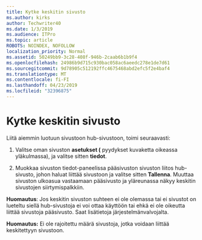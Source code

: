 ```yaml
---
title: Kytke keskitin sivusto
ms.author: kirks
author: Techwriter40
ms.date: 1/3/2019
ms.audience: ITPro
ms.topic: article
ROBOTS: NOINDEX, NOFOLLOW
localization_priority: Normal
ms.assetid: 50249bb9-3c28-408f-946b-2caab6b1b9f4
ms.openlocfilehash: 24986b9d715c930bac058ac6aeedc278e1de7d61
ms.sourcegitcommit: 9d78905c512192ffc4675468abd2efc5f2e4baf4
ms.translationtype: MT
ms.contentlocale: fi-FI
ms.lasthandoff: 04/23/2019
ms.locfileid: "32396875"
---
```

# <a name="associate-a-hub-site"></a>Kytke keskitin sivusto

Liitä aiemmin luotuun sivustoon hub-sivustoon, toimi seuraavasti:
  
1. Valitse oman sivuston **asetukset (** pyydykset kuvaketta oikeassa yläkulmassa), ja valitse sitten **tiedot**. 
    
2. Muokkaa sivuston tiedot-paneelissa pääsivuston sivuston liitos hub-sivusto, johon haluat liittää sivustoon ja valitse sitten **Tallenna**. Muuttaa sivuston ulkoasua vastaamaan pääsivusto ja yläreunassa näkyy keskitin sivustojen siirtymispalkkiin. 
    
 **Huomautus**: Jos keskitin sivuston suhteen ei ole olemassa tai ei sivustot on lueteltu siellä hub-sivustoja ei voi ottaa käyttöön tai ehkä ei ole oikeutta liittää sivustoja pääsivusto. Saat lisätietoja järjestelmänvalvojalta. 
  
 **Huomautus:** Ei ole rajoitettu määrä sivustoja, jotka voidaan liittää keskitettyyn sivustoon. 
  

